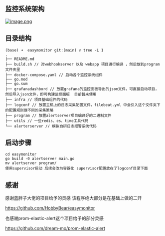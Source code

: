 ## 监控系统架构

[](https://github.com/HobbyBear/easymonitor/tree/main#%E7%9B%91%E6%8E%A7%E7%B3%BB%E7%BB%9F%E6%9E%B6%E6%9E%84)

[![image.png](https://camo.githubusercontent.com/883df4f6e200cf9119bc77099e83370deac0c724d1bf77c602950c57351b0213/68747470733a2f2f73322e6c6f6c692e6e65742f323032332f30372f32342f734170514e766f646b456157364a782e706e67)](https://camo.githubusercontent.com/883df4f6e200cf9119bc77099e83370deac0c724d1bf77c602950c57351b0213/68747470733a2f2f73322e6c6f6c692e6e65742f323032332f30372f32342f734170514e766f646b456157364a782e706e67)

## 目录结构

[](https://github.com/yhkkkkk/easymonitor/tree/main#%E7%9B%AE%E5%BD%95%E7%BB%93%E6%9E%84)

```shell
(base) ➜  easymonitor git:(main) ✗ tree -L 1
.
├── README.md
├── build.sh // 对webhookserver 以及 webapp 项目进行编译 ，然后放到program文件夹里
├── docker-compose.yaml // 启动各个监控系统组件
├── go.mod
├── go.sum
├── grafanadashbord // 放置grafana的监控面板导出的json文件，可直接启动项目，然后导入json文件，即可构建监控面板  目前暂未使用
├── infra // 项目基础组件的代码
├── logconf // 放置主机上的日志采集配置文件，filebeat.yml 中会引入这个文件夹下的配置规则做不同的采集策略
├── program // 放置alertserver项目编译好的二进制文件
├── utils // 一些redis、es、time工具代码
└── alerterserver // 模拟自研日志报警系统代码
```

## 启动步骤

[](https://github.com/yhkkkkk/easymonitor/tree/main#%E5%90%AF%E5%8A%A8%E6%AD%A5%E9%AA%A4)

```shell
cd easymonitor
go build -0 alertserver main.go
mv alertserver program/
使用supervisor启动 后续会改为容器化 supervisor配置放在了logconf目录下面
```

## 感谢

感谢蓝胖子大佬的项目给予的灵感 该程序绝大部分是在基础上做的二开

https://github.com/HobbyBear/easymonitor

也感谢prom-elastic-alert这个项目给予的部分灵感

https://github.com/dream-mo/prom-elastic-alert
